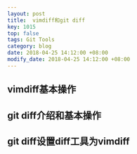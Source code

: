```yaml
---
layout: post
title:  vimdiff和git diff
key: 1015
top: false
tags: Git Tools
category: blog
date: 2018-04-25 14:12:00 +08:00
modify_date: 2018-04-25 14:12:00 +08:00
---
```


## vimdiff基本操作


## git diff介绍和基本操作


## git diff设置diff工具为vimdiff